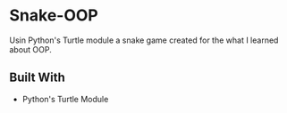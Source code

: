 # Snake-OOP
Usin Python's Turtle module a snake game created for the what I learned about OOP.

## Built With

* Python's Turtle Module

